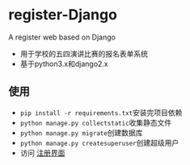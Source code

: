 # register-Django
A register web based on Django
* 用于学校的五四演讲比赛的报名表单系统
* 基于python3.x和django2.x
## 使用
* ```pip install -r requirements.txt```安装完项目依赖
* ```python manage.py collectstatic```收集静态文件
* ```python manage.py migrate```创建数据库
* ```python manage.py createsuperuser```创建超级用户
* 访问  [注册界面](http://127.0.0.1:8080/register)
